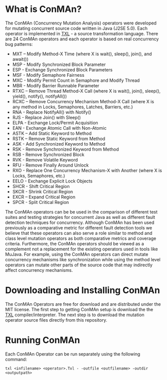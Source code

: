 # What is ConMAn?

The ConMAn (Concurrency Mutation Analysis) operators were developed for mutating concurrent source code written in Java (J2SE 5.0). Each operator is implemented in [TXL](https://www.txl.ca) - a source transformation language. There are 24 ConMAn operators and each operator is based on real concurrency bug patterns:

* MXT – Modify Method-X Time (where X is wait(), sleep(), join(), and await())
* MSP - Modify Synchronized Block Parameter
* ESP - Exchange Synchronized Block Parameters
* MSF - Modify Semaphore Fairness
* MXC - Modify Permit Count in Semaphore and Modify Thread
* MBR - Modify Barrier Runnable Parameter
* RTXC – Remove Thread Method-X Call (where X is wait(), join(), sleep(), yield(), notify(), notifyAll())
* RCXC – Remove Concurrency Mechanism Method-X Call (where X is any method in Locks, Semaphores, Latches, Barriers, etc.)
* RNA - Replace NotifyAll() with Notify()
* RJS - Replace Join() with Sleep()
* ELPA - Exchange Lock/Permit Acquisition
* EAN - Exchange Atomic Call with Non-Atomic
* ASTK – Add Static Keyword to Method
* RSTK – Remove Static Keyword from Method
* ASK - Add Synchronized Keyword to Method
* RSK - Remove Synchronized Keyword from Method
* RSB - Remove Synchronized Block
* RVK - Remove Volatile Keyword
* RFU - Remove Finally Around Unlock
* RXO - Replace One Concurrency Mechanism-X with Another (where X is Locks, Semaphores, etc.)
* EELO - Exchange Explicit Lock Objects
* SHCR - Shift Critical Region
* SKCR - Shrink Critical Region
* EXCR – Expand Critical Region
* SPCR - Split Critical Region

The ConMAn operators can be be used in the comparison of different test suites and testing strategies for concurrent Java as well as different fault detection techniques for concurrency. Although ConMAn has been used previously as a comparative metric for different fault detection tools we believe that these operators can also serve a role similar to method and class level mutation operators as both comparative metrics and coverage criteria. Furthermore, the ConMAn operators should be viewed as a complement not a replacement for the existing operators used in tools like MuJava. For example, using the ConMAn operators can direct mutate concurrency mechanisms like synchronization while using the method level operators can mutate other parts of the source code that may indirectly affect concurrency mechanisms.

# Downloading and Installing ConMAn

The ConMAn Operators are free for download and are distributed under the MIT license. The first step to getting ConMAn setup is download the the [TXL](https://www.txl.ca) compiler/interpreter. The next step is to download the mutation operator source files directly from this repository. 

# Running ConMAn

Each ConMAn Operator can be run separately using the following command:

`txl <infilename> <operator>.Txl - -outfile <outfilename> -outdir <outputpath>`
